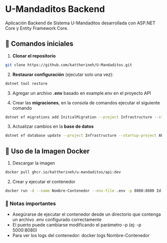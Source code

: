 # U-Mandaditos Backend

Aplicación Backend de Sistema U-Mandaditos desarrollada con ASP.NET Core y Entity Framework Core.

## 🔧 Comandos iniciales

1. **Clonar el repositorio**
```bash
git clone https://github.com/kattherineh/U-Mandaditos.git
```

2. **Restaurar configuración** (ejecutar solo una vez):
```bash
dotnet tool restore
```

3. Agregar un archivo **.env** basado en example.env en el proyecto API

4. Crear las **migraciones**, en la consola de comandos ejecutar el siguiente comando
```bash
dotnet ef migrations add InitialMigration --project Infrastructure --startup-project API
```
  
3. Actualizar cambios en la **base de datos**
```bash
dotnet ef database update --project Infrastructure --startup-project API
```  
  
## 🐳 Uso de la Imagen Docker

1. Descargar la imagen
```bash
docker pull ghcr.io/kattherineh/u-mandaditos/api:dev
``` 

2. Crear y ejecutar el contenedor
 ```bash
docker run -d --name Nombre-Contenedor --env-file .env -p 8080:8080 Id-Imagen
```

### 📌 Notas importantes

- Asegúrarse de ejecutar el contenedor desde un directorio que contenga un archivo .env configurado correctamente
- El puerto puede cambiarse modificando el parámetro -p (ej: -p 5000:8080)
- Para ver los logs del contenedor: docker logs Nombre-Contenedor


